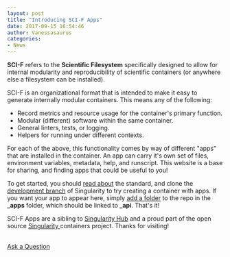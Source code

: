 ```yaml
---
layout: post
title: "Introducing SCI-F Apps"
date: 2017-09-15 16:54:46
author: Vanessasaurus
categories:
- News
---
```


<b>SCI-F</b> refers to the <b>Scientific Filesystem</b> specifically designed to allow for internal
modularity and reproducibility of scientific containers (or anywhere else a filesystem can be installed).

<!--more--> 

<p>SCI-F is an organizational format that is intended to make it easy to generate internally modular containers. This means any of the following:

<ul class="list">
  <li>Record metrics and resource usage for the container's primary function.</li>
  <li>Modular (different) software within the same container.</li>
  <li>General linters, tests, or logging.</li>
  <li>Helpers for running under different contexts.</li>
</ul>

<p>For each of the above, this functionality comes by way of different "apps" that are installed in the container. An app can carry it's own set of files, environment variables, metadata, help, and runscript. This website is a base for sharing, and finding apps that could be useful to you!</p>
<p>To get started, you should <a href="https://docs.google.com/document/d/1k0I1M1BIR1aqGxVVJrow_Gj3T8BXHco-oqnreYKuxL8/edit#" target="_blank">read about</a> the standard, and clone the <a href="" target="_blank">development branch</a> of Singularity to try creating a container with apps. If you want your app to appear here, simply <a href="https://www.github.com/sci-f/sci-f.gitub.io" target="_blank">add a folder</a> to the repo in the <strong>_apps</strong> folder, which should be linked to <strong>_api</strong>. That's it!</p>
<p>SCI-F Apps are a sibling to <a href="https://www.singularity-hub.org" target="_blank">Singularity Hub</a> and a proud part of the open source <a href="https://singularityware.github.io" target="_blank">Singularity </a> containers project. Thanks for visiting!</p>
<p><br/><a href="https://www.github.com/sci-f/sci-f.github.io/issues" class="btn btn-theme">Ask a Question</a></p>

